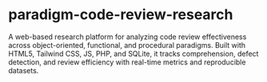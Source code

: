 # paradigm-code-review-research
A web-based research platform for analyzing code review effectiveness across object-oriented, functional, and procedural paradigms. Built with HTML5, Tailwind CSS, JS, PHP, and SQLite, it tracks comprehension, defect detection, and review efficiency with real-time metrics and reproducible datasets.
